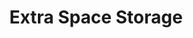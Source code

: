 ---
title: "Extra Space Storage"
url: /fredericksburg/extra-space-storage-plank-road/
shop: storage rental
---